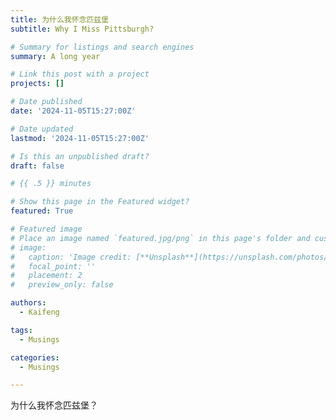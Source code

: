 ```yaml
---
title: 为什么我怀念匹兹堡
subtitle: Why I Miss Pittsburgh?

# Summary for listings and search engines
summary: A long year

# Link this post with a project
projects: []

# Date published
date: '2024-11-05T15:27:00Z'

# Date updated
lastmod: '2024-11-05T15:27:00Z'

# Is this an unpublished draft?
draft: false

# {{ .5 }} minutes

# Show this page in the Featured widget?
featured: True

# Featured image
# Place an image named `featured.jpg/png` in this page's folder and customize its options here.
# image:
#   caption: 'Image credit: [**Unsplash**](https://unsplash.com/photos/CpkOjOcXdUY)'
#   focal_point: ''
#   placement: 2
#   preview_only: false

authors:
  - Kaifeng

tags:
  - Musings

categories:
  - Musings

---
```


为什么我怀念匹兹堡？


